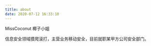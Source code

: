 ```yaml
---
title: about
date: 2020-07-12 16:33:10
---
```


MissCoconut 椰子小姐

信息安全领域摸爬滚打，主营业务移动安全，目前就职某甲方公司安全部门。